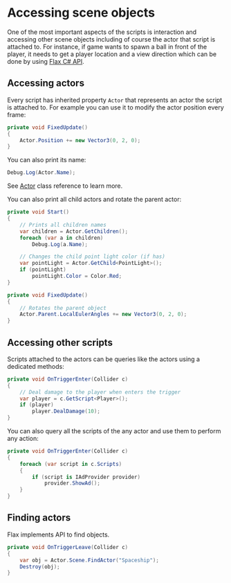 # Accessing scene objects

One of the most important aspects of the scripts is interaction and accessing other scene objects including of course the actor that script is attached to. For instance, if game wants to spawn a ball in front of the player, it needs to get a player location and a view direction which can be done by using [Flax C# API](https://github.com/FlaxEngine/FlaxAPI).

## Accessing actors

Every script has inherited property `Actor` that represents an actor the script is attached to. For example you can use it to modify the actor position every frame:

```cs
private void FixedUpdate()
{
	Actor.Position += new Vector3(0, 2, 0);
}
```

You can also print its name:

```cs
Debug.Log(Actor.Name);
```

See [Actor](https://docs.flaxengine.com/api/FlaxEngine.Actor.html) class reference to learn more.

You can also print all child actors and rotate the parent actor:

```cs
private void Start()
{
    // Prints all children names
    var children = Actor.GetChildren();
    foreach (var a in children)
        Debug.Log(a.Name);

    // Changes the child point light color (if has)
    var pointLight = Actor.GetChild<PointLight>();
    if (pointLight)
        pointLight.Color = Color.Red;
}

private void FixedUpdate()
{
    // Rotates the parent object
    Actor.Parent.LocalEulerAngles += new Vector3(0, 2, 0);
}
```

## Accessing other scripts

Scripts attached to the actors can be queries like the actors using a dedicated methods:

```cs
private void OnTriggerEnter(Collider c)
{
    // Deal damage to the player when enters the trigger
    var player = c.GetScript<Player>();
    if (player)
        player.DealDamage(10);
}
```

You can also query all the scripts of the any actor and use them to perform any action:

```cs
private void OnTriggerEnter(Collider c)
{
    foreach (var script in c.Scripts)
    {
        if (script is IAdProvider provider)
            provider.ShowAd();
    }
}
```

## Finding actors

Flax implements API to find objects.

```cs
private void OnTriggerLeave(Collider c)
{
    var obj = Actor.Scene.FindActor("Spaceship");
    Destroy(obj);
}
```




